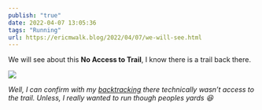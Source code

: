 ```yaml
---
publish: "true"
date: 2022-04-07 13:05:36
tags: "Running"
url: https://ericmwalk.blog/2022/04/07/we-will-see.html
---
```


We will see about this **No Access to Trail**, I know there is a trail back there.

![](https://ericmwalk.blog/uploads/2022/9172db925a.jpg)

*Well, I can confirm with my [backtracking](http://www.strava.com/activities/6945675970) there technically wasn’t access to the trail. Unless, I really wanted to run though peoples yards 😆*